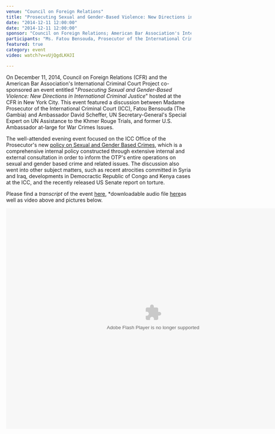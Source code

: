 ```yaml
---
venue: "Council on Foreign Relations"
title: "Prosecuting Sexual and Gender-Based Violence: New Directions in International Criminal Justice"
date: "2014-12-11 12:00:00"
date: "2014-12-11 12:00:00"
sponsor: "Council on Foreign Relations; American Bar Association's International Criminal Court Project"
participants: "Ms. Fatou Bensouda, Prosecutor of the International Criminal Court; Ambassador David Scheffer, Secretary-General's Special Expert on UN Assistance to the Khmer Rouge Trials, United Nations; former U.S. Ambassador at-large for War Crimes Issues"
featured: true
category: event
video: watch?v=vUjQgdLKHJI

---
```


On December 11, 2014, Council on Foreign Relations (CFR) and the American Bar Association's International Criminal Court Project co-sponsored an event entitled "*Prosecuting Sexual and Gender-Based Violence: New Directions in International Criminal Justice*" hosted at the CFR in New York City. This event featured a discussion between Madame Prosecutor of the International Criminal Court (ICC), Fatou Bensouda (The Gambia) and Ambassador David Scheffer, UN Secretary-General's Special Expert on UN Assistance to the Khmer Rouge Trials, and former U.S. Ambassador at-large for War Crimes Issues. 

The well-attended evening event focused on the ICC Office of the Prosecutor's new [policy on Sexual and Gender Based Crimes](http://www.icc-cpi.int/iccdocs/otp/OTP-Policy-Paper-on-Sexual-and-Gender-Based-Crimes--June-2014.pdf), which is a comprehensive internal policy constructed through extensive internal and external consultation in order to inform the OTP's entire operations on sexual and gender based crime and related issues. The discussion also went into other subject matters, such as recent atrocities committed in Syria and Iraq, developments in Democractic Republic of Congo and Kenya cases at the ICC, and the recently released US Senate report on torture. 

Please find a *transcript* of the event [here](http://www.cfr.org/global/prosecuting-sexual-gender-based-violence-new-directions-international-criminal-justice/p33991), *downloadable audio file [here](http://www.cfr.org/international-law/prosecuting-sexual-gender-based-violence-new-directions-international-criminal-justice/p33988)as well as video above and pictures below.  

<object width="800" height="600"> <param name="flashvars" value="offsite=true&lang=en-us&page_show_url=%2Fphotos%2F126209453%40N05%2Fsets%2F72157649873565031%2Fshow%2F&page_show_back_url=%2Fphotos%2F126209453%40N05%2Fsets%2F72157649873565031%2F&set_id=72157649873565031&jump_to="></param> <param name="movie" value="https://www.flickr.com/apps/slideshow/show.swf?v=1811922554"></param> <param name="allowFullScreen" value="true"></param><embed type="application/x-shockwave-flash" src="https://www.flickr.com/apps/slideshow/show.swf?v=1811922554" allowFullScreen="true" flashvars="offsite=true&lang=en-us&page_show_url=%2Fphotos%2F126209453%40N05%2Fsets%2F72157649873565031%2Fshow%2F&page_show_back_url=%2Fphotos%2F126209453%40N05%2Fsets%2F72157649873565031%2F&set_id=72157649873565031&jump_to=" width="800" height="600"></embed></object>









